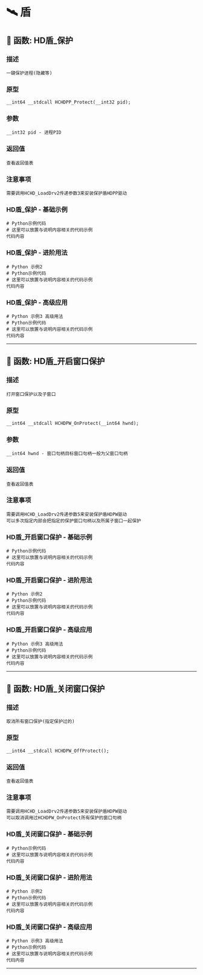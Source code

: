 # 🛰️ 盾
## 📌 函数: HD盾_保护
### 描述
```
一键保护进程(隐藏等)
```
### 原型
```
__int64 __stdcall HCHDPP_Protect(__int32 pid);
```
### 参数
```
__int32 pid - 进程PID
```
### 返回值
```
查看返回值表
```
### 注意事项
```
需要调用HCHD_LoadDrv2传递参数3来安装保护盾HDPP驱动
```
### HD盾_保护 - 基础示例
```
# Python示例代码
# 这里可以放置与说明内容相关的代码示例
代码内容
```
### HD盾_保护 - 进阶用法
```
# Python 示例2
# Python示例代码
# 这里可以放置与说明内容相关的代码示例
代码内容
```
### HD盾_保护 - 高级应用
```
# Python 示例3 高级用法
# Python示例代码
# 这里可以放置与说明内容相关的代码示例
代码内容
```

---
## 📌 函数: HD盾_开启窗口保护
### 描述
```
打开窗口保护以及子窗口
```
### 原型
```
__int64 __stdcall HCHDPW_OnProtect(__int64 hwnd);
```
### 参数
```
__int64 hwnd - 窗口句柄目标窗口句柄一般为父窗口句柄
```
### 返回值
```
查看返回值表
```
### 注意事项
```
需要调用HCHD_LoadDrv2传递参数5来安装保护盾HDPW驱动
可以多次指定内部会把指定的保护窗口句柄以及所属子窗口一起保护
```
### HD盾_开启窗口保护 - 基础示例
```
# Python示例代码
# 这里可以放置与说明内容相关的代码示例
代码内容
```
### HD盾_开启窗口保护 - 进阶用法
```
# Python 示例2
# Python示例代码
# 这里可以放置与说明内容相关的代码示例
代码内容
```
### HD盾_开启窗口保护 - 高级应用
```
# Python 示例3 高级用法
# Python示例代码
# 这里可以放置与说明内容相关的代码示例
代码内容
```

---
## 📌 函数: HD盾_关闭窗口保护
### 描述
```
取消所有窗口保护(指定保护过的)
```
### 原型
```
__int64 __stdcall HCHDPW_OffProtect();
```
### 返回值
```
查看返回值表
```
### 注意事项
```
需要调用HCHD_LoadDrv2传递参数5来安装保护盾HDPW驱动
可以取消调用过HCHDPW_OnProtect所有保护的窗口句柄
```
### HD盾_关闭窗口保护 - 基础示例
```
# Python示例代码
# 这里可以放置与说明内容相关的代码示例
代码内容
```
### HD盾_关闭窗口保护 - 进阶用法
```
# Python 示例2
# Python示例代码
# 这里可以放置与说明内容相关的代码示例
代码内容
```
### HD盾_关闭窗口保护 - 高级应用
```
# Python 示例3 高级用法
# Python示例代码
# 这里可以放置与说明内容相关的代码示例
代码内容
```

---
